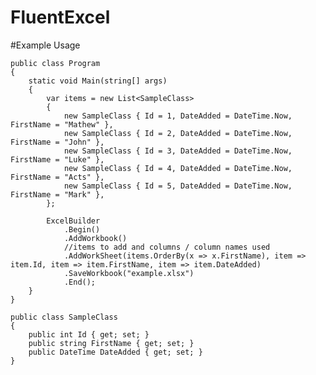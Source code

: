 # FluentExcel

#Example Usage

    public class Program
    {
        static void Main(string[] args)
        {
            var items = new List<SampleClass>
            {
                new SampleClass { Id = 1, DateAdded = DateTime.Now, FirstName = "Mathew" },
                new SampleClass { Id = 2, DateAdded = DateTime.Now, FirstName = "John" },
                new SampleClass { Id = 3, DateAdded = DateTime.Now, FirstName = "Luke" },
                new SampleClass { Id = 4, DateAdded = DateTime.Now, FirstName = "Acts" },
                new SampleClass { Id = 5, DateAdded = DateTime.Now, FirstName = "Mark" },
            };

            ExcelBuilder
                .Begin()
                .AddWorkbook()
                //items to add and columns / column names used
                .AddWorkSheet(items.OrderBy(x => x.FirstName), item => item.Id, item => item.FirstName, item => item.DateAdded)
                .SaveWorkbook("example.xlsx")
                .End();
        }
    }

    public class SampleClass
    {
        public int Id { get; set; }
        public string FirstName { get; set; }
        public DateTime DateAdded { get; set; }
    }